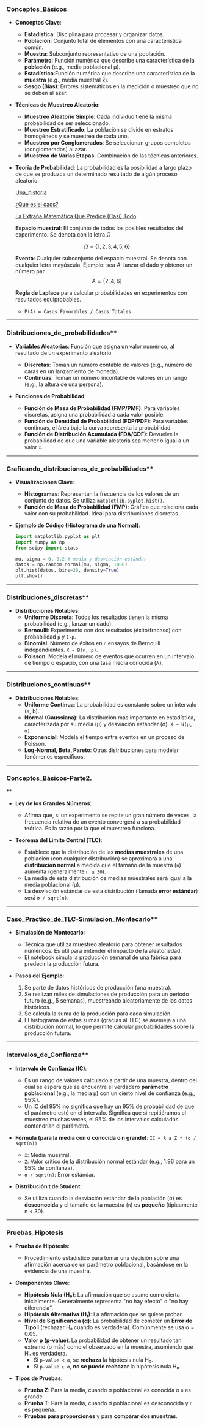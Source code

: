 ### Conceptos\_Básicos

  * **Conceptos Clave**:

      * **Estadística**: Disciplina para procesar y organizar datos.
      * **Población**: Conjunto total de elementos con una característica común.
      * **Muestra**: Subconjunto representativo de una población.
      * **Parámetro**: Función numérica que describe una característica de la **población** (e.g., media poblacional μ).
      * **Estadístico**:Función numérica que describe una característica de la **muestra** (e.g., media muestral x̄).
      * **Sesgo (Bias)**: Errores sistemáticos en la medición o muestreo que no se deben al azar.

  * **Técnicas de Muestreo Aleatorio**:

      * **Muestreo Aleatorio Simple**: Cada individuo tiene la misma probabilidad de ser seleccionado.
      * **Muestreo Estratificado**: La población se divide en estratos homogéneos y se muestrea de cada uno.
      * **Muestreo por Conglomerados**: Se seleccionan grupos completos (conglomerados) al azar.
      * **Muestreo de Varias Etapas**: Combinación de las técnicas anteriores.

  * **Teoría de Probabilidad**:
    La probabilidad es la posibilidad a largo plazo de que se produzca un determinado resultado de algún proceso aleatorio.

    [Una_historia](https://www.bbc.com/mundo/articles/cr7240y4v9jo)

    [¿Que es el caos?](https://www.youtube.com/watch?v=EOvLhZPevm0)

    [La Extraña Matemática Que Predice (Casi) Todo](https://www.youtube.com/watch?v=6pO6Mm2qJaE&t=1013s)

    **Espacio muestral**:
    El conjunto de todos los posibles resultados del experimento. Se denota con la letra $\Omega$

    $$\Omega = \{1, 2, 3, 4, 5, 6\}
    $$

    **Evento**:
    Cualquier subconjunto del espacio muestral. Se denota con cualquier letra mayúscula. Ejemplo: sea $A$: lanzar el dado y obtener un número par
    $$
    A = \{2, 4, 6\}
    $$
    
      
    **Regla de Laplace** para calcular probabilidades en experimentos con resultados equiprobables.
      * `P(A) = Casos Favorables / Casos Totales`

-----

### Distribuciones\_de\_probabilidades**

  * **Variables Aleatorias**:
    Función que asigna un valor numérico, al resultado de un experimento aleatorio.

      * **Discretas**: Toman un número contable de valores (e.g., número de caras en un lanzamiento de moneda).
      * **Continuas**: Toman un número incontable de valores en un rango (e.g., la altura de una persona).

  * **Funciones de Probabilidad**:

      * **Función de Masa de Probabilidad (FMP/PMF)**: Para variables discretas, asigna una probabilidad a cada valor posible.
      * **Función de Densidad de Probabilidad (FDP/PDF)**: Para variables continuas, el área bajo la curva representa la probabilidad.
      * **Función de Distribución Acumulada (FDA/CDF)**: Devuelve la probabilidad de que una variable aleatoria sea menor o igual a un valor `x`.

-----

### Graficando\_distribuciones\_de\_probabilidades**


  * **Visualizaciones Clave**:

      * **Histogramas**: Representan la frecuencia de los valores de un conjunto de datos. Se utiliza `matplotlib.pyplot.hist()`.
      * **Función de Masa de Probabilidad (FMP)**: Gráfica que relaciona cada valor con su probabilidad. Ideal para distribuciones discretas.

  * **Ejemplo de Código (Histograma de una Normal)**:

    ```python
    import matplotlib.pyplot as plt
    import numpy as np
    from scipy import stats

    mu, sigma = 0, 0.2 # media y desviación estándar
    datos = np.random.normal(mu, sigma, 1000)
    plt.hist(datos, bins=30, density=True)
    plt.show()
    ```

-----

### Distribuciones\_discretas**

  * **Distribuciones Notables**:
      * **Uniforme Discreta**: Todos los resultados tienen la misma probabilidad (e.g., lanzar un dado).
      * **Bernoulli**: Experimento con dos resultados (éxito/fracaso) con probabilidad `p` y `1-p`.
      * **Binomial**: Número de éxitos en `n` ensayos de Bernoulli independientes. `X ~ B(n, p)`.
      * **Poisson**: Modela el número de eventos que ocurren en un intervalo de tiempo o espacio, con una tasa media conocida (λ).

-----

### Distribuciones\_continuas**

  * **Distribuciones Notables**:
      * **Uniforme Continua**: La probabilidad es constante sobre un intervalo (a, b).
      * **Normal (Gaussiana)**: La distribución más importante en estadística, caracterizada por su media (μ) y desviación estándar (σ). `X ~ N(μ, σ)`.
      * **Exponencial**: Modela el tiempo entre eventos en un proceso de Poisson.
      * **Log-Normal, Beta, Pareto**: Otras distribuciones para modelar fenómenos específicos.

-----

### Conceptos\_Básicos-Parte2.
**
  * **Ley de los Grandes Números**:

      * Afirma que, si un experimento se repite un gran número de veces, la frecuencia relativa de un evento convergerá a su probabilidad teórica. Es la razón por la que el muestreo funciona.

  * **Teorema del Límite Central (TLC)**:

      * Establece que la distribución de las **medias muestrales** de una población (con cualquier distribución) se aproximará a una **distribución normal** a medida que el tamaño de la muestra (`n`) aumenta (generalmente `n ≥ 30`).
      * La media de esta distribución de medias muestrales será igual a la media poblacional (μ).
      * La desviación estándar de esta distribución (llamada **error estándar**) será `σ / sqrt(n)`.

-----

### Caso\_Practico\_de\_TLC-Simulacion\_Montecarlo**

  * **Simulación de Montecarlo**:

      * Técnica que utiliza muestreo aleatorio para obtener resultados numéricos. Es útil para entender el impacto de la aleatoriedad.
      * El notebook simula la producción semanal de una fábrica para predecir la producción futura.

  * **Pasos del Ejemplo**:

    1.  Se parte de datos históricos de producción (una muestra).
    2.  Se realizan miles de simulaciones de producción para un período futuro (e.g., 5 semanas), muestreando aleatoriamente de los datos históricos.
    3.  Se calcula la suma de la producción para cada simulación.
    4.  El histograma de estas sumas (gracias al TLC) se asemeja a una distribución normal, lo que permite calcular probabilidades sobre la producción futura.

-----

### Intervalos\_de\_Confianza**

  * **Intervalo de Confianza (IC)**:

      * Es un rango de valores calculado a partir de una muestra, dentro del cual se espera que se encuentre el verdadero **parámetro poblacional** (e.g., la media μ) con un cierto nivel de confianza (e.g., 95%).
      * Un IC del 95% **no** significa que hay un 95% de probabilidad de que el parámetro esté en el intervalo. Significa que si repitiéramos el muestreo muchas veces, el 95% de los intervalos calculados contendrían el parámetro.

  * **Fórmula (para la media con σ conocida o n grande)**:
    `IC = x̄ ± Z * (σ / sqrt(n))`

      * `x̄`: Media muestral.
      * `Z`: Valor crítico de la distribución normal estándar (e.g., 1.96 para un 95% de confianza).
      * `σ / sqrt(n)`: Error estándar.

  * **Distribución t de Student**:

      * Se utiliza cuando la desviación estándar de la población (σ) es **desconocida** y el tamaño de la muestra (`n`) es **pequeño** (típicamente n \< 30).

-----

### **Pruebas\_Hipotesis**

  * **Prueba de Hipótesis**:

      * Procedimiento estadístico para tomar una decisión sobre una afirmación acerca de un parámetro poblacional, basándose en la evidencia de una muestra.

  * **Componentes Clave**:

      * **Hipótesis Nula (H₀)**: La afirmación que se asume como cierta inicialmente. Generalmente representa "no hay efecto" o "no hay diferencia".
      * **Hipótesis Alternativa (H₁)**: La afirmación que se quiere probar.
      * **Nivel de Significancia (α)**: La probabilidad de cometer un **Error de Tipo I** (rechazar H₀ cuando es verdadera). Comúnmente se usa α = 0.05.
      * **Valor p (p-value)**: La probabilidad de obtener un resultado tan extremo (o más) como el observado en la muestra, asumiendo que H₀ es verdadera.
          * Si `p-value < α`, se **rechaza** la hipótesis nula H₀.
          * Si `p-value ≥ α`, **no se puede rechazar** la hipótesis nula H₀.

  * **Tipos de Pruebas**:
  
      * **Prueba Z**: Para la media, cuando σ poblacional es conocida o `n` es grande.
      * **Prueba T**: Para la media, cuando σ poblacional es desconocida y `n` es pequeña.
      * **Pruebas para proporciones** y para **comparar dos muestras**.